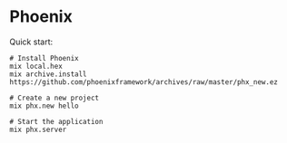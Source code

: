 Phoenix
=======


Quick start:

```
# Install Phoenix
mix local.hex
mix archive.install https://github.com/phoenixframework/archives/raw/master/phx_new.ez

# Create a new project
mix phx.new hello

# Start the application
mix phx.server

```



